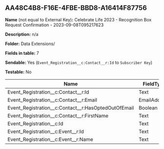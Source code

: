 ## AA48C4B8-F16E-4FBE-BBD8-A16414F87756

**Name** (not equal to External Key)**:** Celebrate Life 2023 - Recognition Box Request Confirmation - 2023-09-08T095217623

**Description:** n/a

**Folder:** Data Extensions/

**Fields in table:** 7

**Sendable:** Yes (`Event_Registration__c:Contact__r:Id` to `Subscriber Key`)

**Testable:** No

| Name | FieldType | MaxLength | IsPrimaryKey | IsNullable | DefaultValue |
| --- | --- | --- | --- | --- | --- |
| Event_Registration__c:Contact__r:Id | Text | 18 | - | - |  |
| Event_Registration__c:Contact__r:Email | EmailAddress | 80 | - | + |  |
| Event_Registration__c:Contact__r:HasOptedOutOfEmail | Boolean |  | - | + | False |
| Event_Registration__c:Contact__r:FirstName | Text | 40 | - | + |  |
| Event_Registration__c:Id | Text | 18 | - | - |  |
| Event_Registration__c:Event__r:Id | Text | 18 | - | + |  |
| Event_Registration__c:Event__r:Name | Text | 80 | - | + |  |
